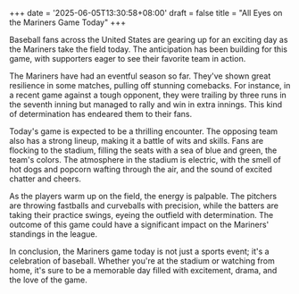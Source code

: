 +++
date = '2025-06-05T13:30:58+08:00'
draft = false
title = "All Eyes on the Mariners Game Today"
+++

Baseball fans across the United States are gearing up for an exciting day as the Mariners take the field today. The anticipation has been building for this game, with supporters eager to see their favorite team in action.

The Mariners have had an eventful season so far. They've shown great resilience in some matches, pulling off stunning comebacks. For instance, in a recent game against a tough opponent, they were trailing by three runs in the seventh inning but managed to rally and win in extra innings. This kind of determination has endeared them to their fans.

Today's game is expected to be a thrilling encounter. The opposing team also has a strong lineup, making it a battle of wits and skills. Fans are flocking to the stadium, filling the seats with a sea of blue and green, the team's colors. The atmosphere in the stadium is electric, with the smell of hot dogs and popcorn wafting through the air, and the sound of excited chatter and cheers.

As the players warm up on the field, the energy is palpable. The pitchers are throwing fastballs and curveballs with precision, while the batters are taking their practice swings, eyeing the outfield with determination. The outcome of this game could have a significant impact on the Mariners' standings in the league.

In conclusion, the Mariners game today is not just a sports event; it's a celebration of baseball. Whether you're at the stadium or watching from home, it's sure to be a memorable day filled with excitement, drama, and the love of the game.
